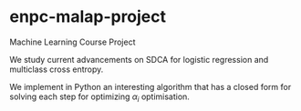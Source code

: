 # enpc-malap-project

Machine Learning Course Project

We study current advancements on SDCA for logistic regression and multiclass cross entropy.

We implement in Python an interesting algorithm that has a closed form for solving each step for optimizing $\alpha_i$ optimisation.
